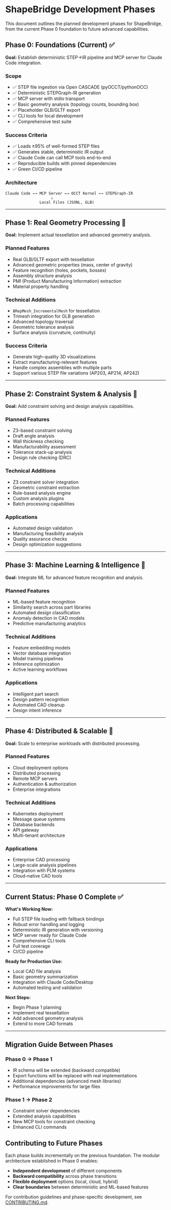 # ShapeBridge Development Phases

This document outlines the planned development phases for ShapeBridge, from the current Phase 0 foundation to future advanced capabilities.

## Phase 0: Foundations (Current) ✅

**Goal:** Establish deterministic STEP→IR pipeline and MCP server for Claude Code integration.

### Scope
- ✅ STEP file ingestion via Open CASCADE (pyOCCT/pythonOCC)
- ✅ Deterministic STEPGraph-IR generation
- ✅ MCP server with stdio transport
- ✅ Basic geometry analysis (topology counts, bounding box)
- ✅ Placeholder GLB/GLTF export
- ✅ CLI tools for local development
- ✅ Comprehensive test suite

### Success Criteria
- ✅ Loads ≥95% of well-formed STEP files
- ✅ Generates stable, deterministic IR output
- ✅ Claude Code can call MCP tools end-to-end
- ✅ Reproducible builds with pinned dependencies
- ✅ Green CI/CD pipeline

### Architecture
```
Claude Code ←→ MCP Server ←→ OCCT Kernel ←→ STEPGraph-IR
                    ↓
               Local Files (JSONL, GLB)
```

---

## Phase 1: Real Geometry Processing 🚧

**Goal:** Implement actual tessellation and advanced geometry analysis.

### Planned Features
- Real GLB/GLTF export with tessellation
- Advanced geometric properties (mass, center of gravity)
- Feature recognition (holes, pockets, bosses)
- Assembly structure analysis
- PMI (Product Manufacturing Information) extraction
- Material property handling

### Technical Additions
- `BRepMesh_IncrementalMesh` for tessellation
- Trimesh integration for GLB generation
- Advanced topology traversal
- Geometric tolerance analysis
- Surface analysis (curvature, continuity)

### Success Criteria
- Generate high-quality 3D visualizations
- Extract manufacturing-relevant features
- Handle complex assemblies with multiple parts
- Support various STEP file variations (AP203, AP214, AP242)

---

## Phase 2: Constraint System & Analysis 🔮

**Goal:** Add constraint solving and design analysis capabilities.

### Planned Features
- Z3-based constraint solving
- Draft angle analysis
- Wall thickness checking
- Manufacturability assessment
- Tolerance stack-up analysis
- Design rule checking (DRC)

### Technical Additions
- Z3 constraint solver integration
- Geometric constraint extraction
- Rule-based analysis engine
- Custom analysis plugins
- Batch processing capabilities

### Applications
- Automated design validation
- Manufacturing feasibility analysis
- Quality assurance checks
- Design optimization suggestions

---

## Phase 3: Machine Learning & Intelligence 🔮

**Goal:** Integrate ML for advanced feature recognition and analysis.

### Planned Features
- ML-based feature recognition
- Similarity search across part libraries
- Automated design classification
- Anomaly detection in CAD models
- Predictive manufacturing analytics

### Technical Additions
- Feature embedding models
- Vector database integration
- Model training pipelines
- Inference optimization
- Active learning workflows

### Applications
- Intelligent part search
- Design pattern recognition
- Automated CAD cleanup
- Design intent inference

---

## Phase 4: Distributed & Scalable 🔮

**Goal:** Scale to enterprise workloads with distributed processing.

### Planned Features
- Cloud deployment options
- Distributed processing
- Remote MCP servers
- Authentication & authorization
- Enterprise integrations

### Technical Additions
- Kubernetes deployment
- Message queue systems
- Database backends
- API gateway
- Multi-tenant architecture

### Applications
- Enterprise CAD processing
- Large-scale analysis pipelines
- Integration with PLM systems
- Cloud-native CAD tools

---

## Current Status: Phase 0 Complete ✅

**What's Working Now:**
- Full STEP file loading with fallback bindings
- Robust error handling and logging
- Deterministic IR generation with versioning
- MCP server ready for Claude Code
- Comprehensive CLI tools
- Full test coverage
- CI/CD pipeline

**Ready for Production Use:**
- Local CAD file analysis
- Basic geometry summarization
- Integration with Claude Code/Desktop
- Automated testing and validation

**Next Steps:**
- Begin Phase 1 planning
- Implement real tessellation
- Add advanced geometry analysis
- Extend to more CAD formats

---

## Migration Guide Between Phases

### Phase 0 → Phase 1
- IR schema will be extended (backward compatible)
- Export functions will be replaced with real implementations
- Additional dependencies (advanced mesh libraries)
- Performance improvements for large files

### Phase 1 → Phase 2
- Constraint solver dependencies
- Extended analysis capabilities
- New MCP tools for constraint checking
- Enhanced CLI commands

## Contributing to Future Phases

Each phase builds incrementally on the previous foundation. The modular architecture established in Phase 0 enables:

- **Independent development** of different components
- **Backward compatibility** across phase transitions
- **Flexible deployment** options (local, cloud, hybrid)
- **Clear boundaries** between deterministic and ML-based features

For contribution guidelines and phase-specific development, see [CONTRIBUTING.md](CONTRIBUTING.md).